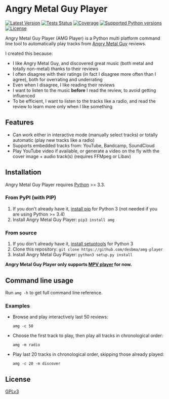 Angry Metal Guy Player
======================

[![Latest Version](https://img.shields.io/pypi/v/amg-player.svg?style=flat)](https://pypi.python.org/pypi/amg-player/)
[![Tests Status](https://img.shields.io/travis/desbma/amg-player/master.svg?label=tests&style=flat)](https://travis-ci.org/desbma/amg-player)
[![Coverage](https://img.shields.io/coveralls/desbma/amg-player/master.svg?style=flat)](https://coveralls.io/github/desbma/amg-player?branch=master)
[![Supported Python versions](https://img.shields.io/pypi/pyversions/amg-player.svg?style=flat)](https://pypi.python.org/pypi/amg-player/)
[![License](https://img.shields.io/github/license/desbma/amg-player.svg?style=flat)](https://pypi.python.org/pypi/amg/)

Angry Metal Guy Player (AMG Player) is a Python multi platform command line tool to automatically play tracks from [Angry Metal Guy](https://www.angrymetalguy.com/) reviews.

I created this because:  

* I like Angry Metal Guy, and discovered great music (both metal and totally non-metal) thanks to their reviews
* I often disagree with their ratings (in fact I disagree more often than I agree), both for overrating and underrating
* Even when I disagree, I like reading their reviews
* I want to listen to the music **before** I read the review, to avoid getting influenced
* To be efficient, I want to listen to the tracks like a radio, and read the review to learn more only when I like something


## Features

* Can work either in interactive mode (manually select tracks) or totally automatic (play new tracks like a radio)
* Supports embedded tracks from: YouTube, Bandcamp, SoundCloud
* Play YouTube video if available, or generate a video on the fly with the cover image + audio track(s) (requires FFMpeg or Libav)


## Installation

Angry Metal Guy Player requires [Python](https://www.python.org/downloads/) >= 3.3.

### From PyPI (with PIP)

1. If you don't already have it, [install pip](http://www.pip-installer.org/en/latest/installing.html) for Python 3 (not needed if you are using Python >= 3.4)
2. Install Angry Metal Guy Player: `pip3 install amg`

### From source

1. If you don't already have it, [install setuptools](https://pypi.python.org/pypi/setuptools#installation-instructions) for Python 3
2. Clone this repository: `git clone https://github.com/desbma/amg-player`
3. Install Angry Metal Guy Player: `python3 setup.py install`

**Angry Metal Guy Player only supports [MPV player](https://mpv.io/) for now.**


## Command line usage

Run `amg -h` to get full command line reference.

### Examples

* Browse and play interactively last 50 reviews:

    `amg -c 50`

* Choose the first track to play, then play all tracks in chronological order:

    `amg -m radio`

* Play last 20 tracks in chronological order, skipping those already played:

    `amg -c 20 -m discover`


## License

[GPLv3](https://www.gnu.org/licenses/gpl-3.0-standalone.html)
